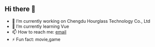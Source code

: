 ## Hi there 👋
- 🔭 I’m currently working on Chengdu Hourglass Technology Co., Ltd
- 🌱 I’m currently learning Vue
- 📫 How to reach me: [email](246842563@qq.com)
- ⚡ Fun fact: movie,game
